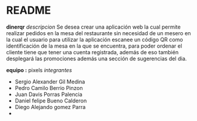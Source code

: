 # README

**dinerqr**
_descripcion_
Se desea crear una aplicación web la cual permite realizar pedidos en la mesa del restaurante sin
necesidad de un mesero en la cual el usuario para utilizar la aplicación escanee un código QR
como identificación de la mesa en la que se encuentra, para poder ordenar el cliente tiene que
tener una cuenta registrada, además de eso también desplegará las promociones además una
sección de sugerencias del dia.

**equipo :** pixels 
_integrantes_

- Sergio Alexander Gil Medina
- Pedro Camilo Berrio Pinzon
- Juan Davis Porras Palencia
- Daniel felipe Bueno Calderon
- Diego Alejando gomez Parra
-
